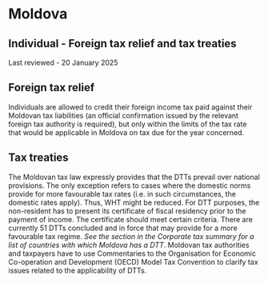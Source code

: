 # Moldova
## Individual - Foreign tax relief and tax treaties
Last reviewed - 20 January 2025
## Foreign tax relief
Individuals are allowed to credit their foreign income tax paid against their Moldovan tax liabilities (an official confirmation issued by the relevant foreign tax authority is required), but only within the limits of the tax rate that would be applicable in Moldova on tax due for the year concerned.
## Tax treaties
The Moldovan tax law expressly provides that the DTTs prevail over national provisions. The only exception refers to cases where the domestic norms provide for more favourable tax rates (i.e. in such circumstances, the domestic rates apply). Thus, WHT might be reduced.
For DTT purposes, the non-resident has to present its certificate of fiscal residency prior to the payment of income. The certificate should meet certain criteria.
There are currently 51 DTTs concluded and in force that may provide for a more favourable tax regime. _See the section in the Corporate tax summary for a list of countries with which Moldova has a DTT_.
Moldovan tax authorities and taxpayers have to use Commentaries to the Organisation for Economic Co-operation and Development (OECD) Model Tax Convention to clarify tax issues related to the applicability of DTTs.
